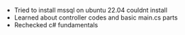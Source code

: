 

- Tried to install mssql on ubuntu 22.04 couldnt install 
- Learned about controller codes and basic main.cs parts
- Rechecked c# fundamentals
